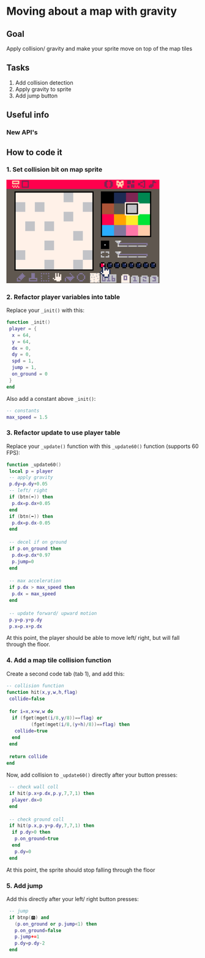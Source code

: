 # Moving about a map with gravity
## Goal
Apply collision/ gravity and make your sprite move on top of the map tiles
## Tasks
1. Add collision detection
2. Apply gravity to sprite
3. Add jump button
## Useful info
### New API's

## How to code it
### 1. Set collision bit on map sprite
<img src="./assets/collision-bit.png" width="400"/>

### 2. Refactor player variables into table
Replace your `_init()` with this:
```lua
function _init()
 player = {
  x = 64,
  y = 64,
  dx = 0,
  dy = 0,
  spd = 1,
  jump = 1,
  on_ground = 0
 }
end
```
Also add a constant above `_init()`:
```lua
-- constants
max_speed = 1.5
```


### 3. Refactor update to use player table
Replace your `_update()` function with this `_update60()` function (supports 60 FPS):
```lua
function _update60()
 local p = player
 -- apply gravity
 p.dy=p.dy+0.05
 -- left/ right
 if (btn(➡️)) then
  p.dx=p.dx+0.05
 end
 if (btn(⬅️)) then
  p.dx=p.dx-0.05
 end

 -- decel if on ground
 if p.on_ground then
  p.dx=p.dx*0.97
  p.jump=0
 end

 -- max acceleration
 if p.dx > max_speed then
  p.dx = max_speed
 end

 -- update forward/ upward motion
 p.y=p.y+p.dy
 p.x=p.x+p.dx
```
At this point, the player should be able to move left/ right, but will fall through the floor.

### 4. Add a map tile collision function
Create a second code tab (tab 1), and add this:
```lua
-- collision function
function hit(x,y,w,h,flag)
 collide=false

 for i=x,x+w,w do
  if (fget(mget(i/8,y/8))==flag) or
         (fget(mget(i/8,(y+h)/8))==flag) then
   collide=true
  end
 end

 return collide
end
```

Now, add collision to `_update60()` directly after your button presses:
```lua
 -- check wall coll
 if hit(p.x+p.dx,p.y,7,7,1) then
  player.dx=0
 end

 -- check ground coll
 if hit(p.x,p.y+p.dy,7,7,1) then
  if p.dy>0 then
   p.on_ground=true
  end
   p.dy=0
 end
```
At this point, the sprite should stop falling through the floor

### 5. Add jump
Add this directly after your left/ right button presses:
```lua
 -- jump
 if btnp(🅾️) and
   (p.on_ground or p.jump<1) then
   p.on_ground=false
   p.jump+=1
   p.dy=p.dy-2
 end
 ```